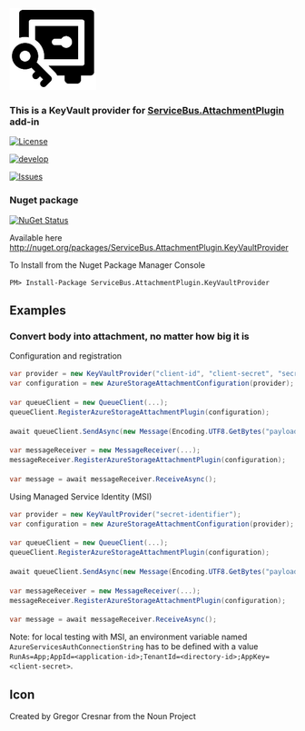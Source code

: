 ![Icon](https://github.com/SeanFeldman/ServiceBus.AttachmentPlugin.KeyVaultProvider/blob/develop/images/project-icon.png)

### This is a KeyVault provider for  [ServiceBus.AttachmentPlugin](https://github.com/SeanFeldman/ServiceBus.AttachmentPlugin) add-in

[![License](https://img.shields.io/github/license/mashape/apistatus.svg)](https://github.com/SeanFeldman/ServiceBus.AttachmentPlugin.KeyVaultProvider/blob/develop/LICENSE)

[![develop](https://img.shields.io/appveyor/ci/seanfeldman/ServiceBus-AttachmentPlugin-KeyVaultProvider/develop.svg?style=flat-square)](https://ci.appveyor.com/project/seanfeldman/ServiceBus-AttachmentPlugin)

[![Issues](https://img.shields.io/github/issues-raw/badges/shields/website.svg)](https://github.com/SeanFeldman/ServiceBus.AttachmentPlugin.KeyVaultProvider)

### Nuget package

[![NuGet Status](https://buildstats.info/nuget/ServiceBus.AttachmentPlugin.KeyVaultProvider?includePreReleases=true)](https://www.nuget.org/packages/ServiceBus.AttachmentPlugin.KeyVaultProvider/)

Available here http://nuget.org/packages/ServiceBus.AttachmentPlugin.KeyVaultProvider

To Install from the Nuget Package Manager Console 
    
    PM> Install-Package ServiceBus.AttachmentPlugin.KeyVaultProvider

## Examples

### Convert body into attachment, no matter how big it is

Configuration and registration

```c#
var provider = new KeyVaultProvider("client-id", "client-secret", "secret-identifier");
var configuration = new AzureStorageAttachmentConfiguration(provider);

var queueClient = new QueueClient(...);
queueClient.RegisterAzureStorageAttachmentPlugin(configuration);

await queueClient.SendAsync(new Message(Encoding.UTF8.GetBytes("payload to transfer via storage account")));

var messageReceiver = new MessageReceiver(...);
messageReceiver.RegisterAzureStorageAttachmentPlugin(configuration);

var message = await messageReceiver.ReceiveAsync();
```

Using Managed Service Identity (MSI)

```c#
var provider = new KeyVaultProvider("secret-identifier");
var configuration = new AzureStorageAttachmentConfiguration(provider);

var queueClient = new QueueClient(...);
queueClient.RegisterAzureStorageAttachmentPlugin(configuration);

await queueClient.SendAsync(new Message(Encoding.UTF8.GetBytes("payload to transfer via storage account")));

var messageReceiver = new MessageReceiver(...);
messageReceiver.RegisterAzureStorageAttachmentPlugin(configuration);

var message = await messageReceiver.ReceiveAsync();
```

Note: for local testing with MSI, an environment variable named `AzureServicesAuthConnectionString` has to be defined with a value `RunAs=App;AppId=<application-id>;TenantId=<directory-id>;AppKey=<client-secret>`.

## Icon

Created by Gregor Cresnar from the Noun Project
